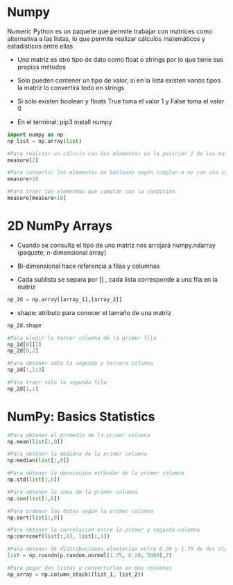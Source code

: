# Numpy

Numeric Python es un paquete que permite trabajar con matrices como alternativa a las listas, lo que permite realizar cálculos matemáticos y estadísticos entre ellas

* Una matriz es otro tipo de dato como float o strings por lo que tiene sus propios métodos

* Solo pueden contener un tipo de valor, si en la lista existen varios tipos la matriz lo convertirá todo en strings

* Si sólo existen boolean y floats True toma el valor 1 y False toma el valor 0 

* En el terminal: pip3  install numpy

```python
import numpy as np
np_list = np.array(list)

#Para realizar un cálculo con los elementos en la posición 2 de las matrices
measure[2]

#Para convertir los elementos en booleans según cumplan o no con una condición
measure>10

#Para traer los elementos que cumplan con la condición
measure[measure>10]
```

# 2D NumPy Arrays

* Cuando se consulta el tipo de una matriz nos arrojará numpy.ndarray (paquete, n-dimensional array)

* Bi-dimensional hace referencia a filas y columnas

* Cada sublista se separa por [] , cada lista corresponde a una fila en la matriz

```python
np_2d = np.array[[array_1],[array_2]]
```

* shape: atributo para conocer el tamaño de una matriz

```python
np_2d.shape

#Para elegir la tercer columna de la primer fila
np_2d[0][2]
np_2d[0,2]

#Para obtener sólo la segunda y tercera columna
np_2d[:,1:3]

#Para traer sólo la segunda fila
np_2d[1,:]
```

# NumPy: Basics Statistics

```python
#Para obtener el promedio de la primer columna
np.mean(list[:,0])

#Para obtener la mediana de la primer columna
np:median(list[:,0])

#Para obtener la desviación estándar de la primer columna
np.std(list[:,0])

#Para obtener la suma de la primer columna
np.sum(list[:,0])

#Para ordenar los datos según la primer columna
np.sort(list[:,0])

#Para obtener la correlación entre la primer y segunda columna
np:corrcoef(list[:,0], list[:,1])

#Para obtener 5k distribuciones aleatorias entre 0.20 y 1.75 de dos dígitos
list = np.roundn(p.random.normal(1.75, 0.20, 5000),2)

#Para pegar dos listas y convertirlas en dos columnas
np_array = np.column_stack((list_1, list_2))
```
